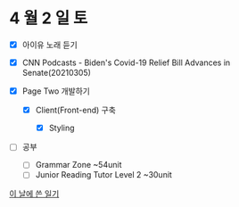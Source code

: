# 4 월 2 일 토

- [x] 아이유 노래 듣기

- [x] CNN Podcasts - Biden's Covid-19 Relief Bill Advances in Senate(20210305)

- [x] Page Two 개발하기

  - [x] Client(Front-end) 구축

    - [x] Styling

- [ ] 공부

  - [ ]  Grammar Zone ~54unit
  - [ ] Junior Reading Tutor Level 2 ~30unit

[이 날에 쓴 일기](../../../diary/2022/4/2.md)
